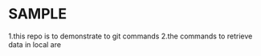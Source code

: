 # SAMPLE
1.this repo is to demonstrate to git commands 
2.the commands to retrieve data in local are
